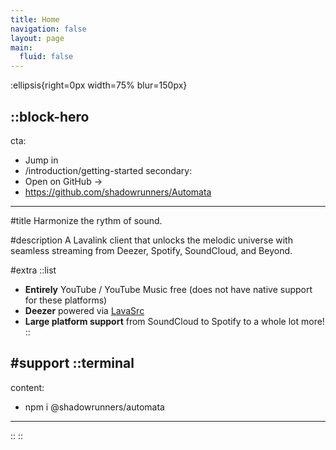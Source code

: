 ```yaml
---
title: Home
navigation: false
layout: page
main:
  fluid: false
---
```


:ellipsis{right=0px width=75% blur=150px}

::block-hero
---
cta:
  - Jump in
  - /introduction/getting-started
secondary:
  - Open on GitHub →
  - https://github.com/shadowrunners/Automata
---

#title
Harmonize the rythm of sound.

#description
A Lavalink client that unlocks the melodic universe with seamless streaming from Deezer, Spotify, SoundCloud, and Beyond.

#extra
  ::list
  - **Entirely** YouTube / YouTube Music free (does not have native support for these platforms)
  - **Deezer** powered via [LavaSrc](https://github.com/TopiSenpai/LavaSrc)
  - **Large platform support** from SoundCloud to Spotify to a whole lot more!
  ::

#support
  ::terminal
  ---
  content:
  - npm i @shadowrunners/automata
  ---
  ::
::

